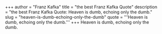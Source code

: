 +++
author = "Franz Kafka"
title = "the best Franz Kafka Quote"
description = "the best Franz Kafka Quote: Heaven is dumb, echoing only the dumb."
slug = "heaven-is-dumb-echoing-only-the-dumb"
quote = '''Heaven is dumb, echoing only the dumb.'''
+++
Heaven is dumb, echoing only the dumb.
